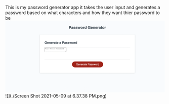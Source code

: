 This is my password generator app 
it takes the user input and generates a password based on what characters and how they want thier password to be
![](https://github.com/absk786/Assignment-3/blob/main/Screen%20Shot%202021-05-09%20at%206.37.38%20PM.png)
![](./Screen Shot 2021-05-09 at 6.37.38 PM.png)